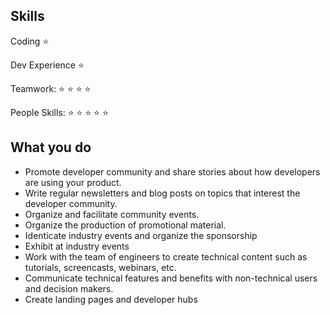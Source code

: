 ## Skills
Coding :star: 

Dev Experience :star:

Teamwork: :star: :star: :star: :star:

People Skills: :star: :star: :star: :star: :star:

## What you do
* Promote developer community and share stories about how developers are using your product.
* Write regular newsletters and blog posts on topics that interest the developer community.
* Organize and facilitate community events.
* Organize the production of promotional material.
* Identicate industry events and organize the sponsorship
* Exhibit at industry events
* Work with the team of engineers to create technical content such as tutorials, screencasts, webinars, etc.
* Communicate technical features and benefits with non-technical users and decision makers.
* Create landing pages and developer hubs